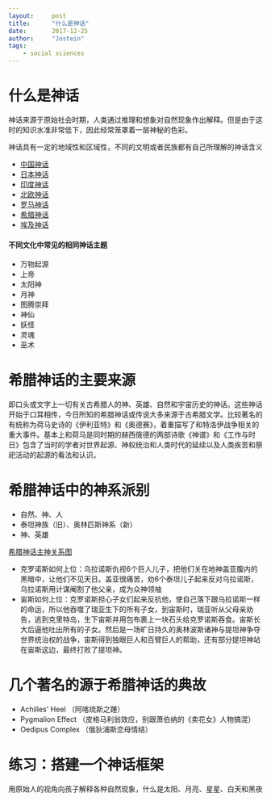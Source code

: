 ```yaml
---
layout:     post
title:      "什么是神话"
date:       2017-12-25
author:     "Jostein"
tags:
    - social sciences
---
```



# 什么是神话
神话来源于原始社会时期，人类通过推理和想象对自然现象作出解释。但是由于这时的知识水准非常低下，因此经常笼罩着一层神秘的色彩。

神话具有一定的地域性和区域性，不同的文明或者民族都有自己所理解的神话含义
* [中国神话](https://zh.wikipedia.org/wiki/%E4%B8%AD%E5%9C%8B%E7%A5%9E%E8%A9%B1)
* [日本神话](https://zh.wikipedia.org/wiki/%E6%97%A5%E6%9C%AC%E7%A5%9E%E8%A9%B1)
* [印度神话](https://zh.wikipedia.org/wiki/%E5%8D%B0%E5%BA%A6%E6%95%99%E7%A5%9E%E8%AF%9D)
* [北欧神话](https://zh.wikipedia.org/wiki/%E5%8C%97%E6%AC%A7%E7%A5%9E%E8%AF%9D)
* [罗马神话](https://zh.wikipedia.org/wiki/%E7%BD%97%E9%A9%AC%E7%A5%9E%E8%AF%9D)
* [希腊神话](https://zh.wikipedia.org/wiki/%E5%B8%8C%E8%85%8A%E7%A5%9E%E8%AF%9D)
* [埃及神话](https://zh.wikipedia.org/wiki/%E5%9F%83%E5%8F%8A%E7%A5%9E%E8%A9%B1)

#### 不同文化中常见的相同神话主题
  * 万物起源
  * 上帝
  * 太阳神
  * 月神
  * 图腾崇拜
  * 神仙
  * 妖怪
  * 灵魂
  * 巫术

# 希腊神话的主要来源
即口头或文字上一切有关古希腊人的神、英雄、自然和宇宙历史的神话。这些神话开始于口耳相传，今日所知的希腊神话或传说大多来源于古希腊文学。比较著名的有统称为荷马史诗的《伊利亚特》和《奥德赛》，着重描写了和特洛伊战争相关的重大事件。基本上和荷马是同时期的赫西俄德的两部诗歌《神谱》和《工作与时日》包含了当时的学者对世界起源、神权统治和人类时代的延续以及人类疾苦和祭祀活动的起源的看法和认识。

# 希腊神话中的神系派别
  * 自然、神、人
  * 泰坦神族（旧）、奥林匹斯神系（新）
  * 神、英雄

[希腊神话主神关系图](https://www.processon.com/diagraming/5a32357be4b09415c8ac4375)

  * 克罗诺斯如何上位：乌拉诺斯仇视6个巨人儿子，把他们关在地神盖亚腹内的黑暗中，让他们不见天日。盖亚很痛苦，劝6个泰坦儿子起来反对乌拉诺斯，乌拉诺斯用计谋阉割了他父亲，成为众神领袖
  * 宙斯如何上位：克罗诺斯担心子女们起来反抗他，使自己落下跟乌拉诺斯一样的命运，所以他吞噬了瑞亚生下的所有子女，到宙斯时，瑞亚听从父母亲劝告，逃到克里特岛，生下宙斯并用包布裹上一块石头给克罗诺斯吞食。宙斯长大后逼他吐出所有的子女。然后是一场旷日持久的奥林波斯诸神与提坦神争夺世界统治权的战争，宙斯得到独眼巨人和百臂巨人的帮助，还有部分提坦神站在宙斯这边，最终打败了提坦神。

# 几个著名的源于希腊神话的典故
  * Achilles' Heel （阿喀琉斯之踵）
  * Pygmalion Effect （皮格马利翁效应，别跟萧伯纳的《卖花女》人物搞混）
  * Oedipus Complex （俄狄浦斯恋母情结）

# 练习：搭建一个神话框架
  用原始人的视角向孩子解释各种自然现象，什么是太阳、月亮、星星、白天和黑夜
